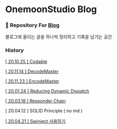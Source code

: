 # OnemoonStudio Blog

### 📝 Repository For [Blog](https://onemoonstudio.tistory.com/)

블로그에 올리는 글을 하나씩 정리하고 기록을 남기는 공간

### History

[[ 20.10.25 ] Codable](https://github.com/onemoonStudio/OnemoonStudioBlog/blob/main/Codable.md)

[[ 20.11.14 ] DecodeMaster](https://github.com/onemoonStudio/OnemoonStudioBlog/blob/main/DecodeMaster.md)

[[ 20.11.23 ] EncodeMaster](https://github.com/onemoonStudio/OnemoonStudioBlog/blob/main/EncodeMaster.md)

[[ 20.01.24 ] Reducing Dynamic Dispatch](https://github.com/onemoonStudio/OnemoonStudioBlog/blob/main/ReducingDynamicDispatch.md)

[[ 20.03.18 ] Responder Chain](https://github.com/onemoonStudio/OnemoonStudioBlog/blob/main/ResponderChain.md)

[ 20.04.12 ] SOLID Principle ( no md )

[[ 20.04.21 ] Swinject 사용하기](https://github.com/onemoonStudio/OnemoonStudioBlog/blob/main/Swinject%20%EC%82%AC%EC%9A%A9%ED%95%98%EA%B8%B0.md)

